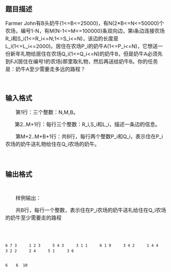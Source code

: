 ## 题目描述

<p><span style="font-size: medium">Farmer John有B头奶牛(1<=B<=25000)，有N(2*B<=N<=50000)个农场，编号1-N，有M(N-1<=M<=100000)条双向边，第i条边连接农场R_i和S_i(1<=R_i<=N;1<=S_i<=N)，该边的长度是L_i(1<=L_i<=2000)。</span><span style="font-size: medium">居住在农场P_i的奶牛A(1<=P_i<=N)，它想送一份新年礼物给居住在农场Q_i(1<=Q_i<=N)的奶牛B，但是奶牛A必须先到FJ(居住在编号1的农场)那里取礼物，然后再送给奶牛B。你的任务是：奶牛A至少需要走多远的路程？</span></p>
<p><span style="font-size: medium"> </span><wbr></p>
<p></p>

## 输入格式

<p><span style="font-size: medium">　　第1行：三个整数：N,M,B。</span></p>
<p><span style="font-size: medium">   　第2..M+1行：每行三个整数：R_i,S_i和L_i，描述一条边的信息。</span></p>
<p><span style="font-size: medium">　　第M+2..M+B+1行：共B行，每行两个整数P_i和Q_i，表示住在P_i农场的奶牛送礼物给住在Q_i农场的奶牛。</span></p>
<p><span style="font-size: medium">　　</span></p>

## 输出格式

<p><wbr></p>
<p><span style="font-size: medium">　　样例输出：</span></p>
<p><span style="font-size: medium">　　共B行，每行一个整数，表示住在P_i农场的奶牛送礼给住在Q_i农场的奶牛至少需要走的路程</span></p>
<p><span style="font-size: medium">　</span></p>

```input1
6 7 3  　　1 2 3  　　5 4 3  　　3 1 1  　　6 1 9  　　3 4 2  　　1 4 4  　　3 2 2  　　2 4  　　5 1  　　3 6
```
```output1
6  　6  10
```
